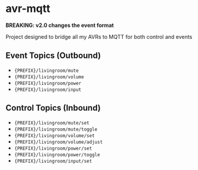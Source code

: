 # avr-mqtt

**BREAKING: v2.0 changes the event format**

Project designed to bridge all my AVRs to MQTT for both control and events

## Event Topics (Outbound)

- `{PREFIX}/livingroom/mute`
- `{PREFIX}/livingroom/volume`
- `{PREFIX}/livingroom/power`
- `{PREFIX}/livingroom/input`

## Control Topics (Inbound)

- `{PREFIX}/livingroom/mute/set`
- `{PREFIX}/livingroom/mute/toggle`
- `{PREFIX}/livingroom/volume/set`
- `{PREFIX}/livingroom/volume/adjust`
- `{PREFIX}/livingroom/power/set`
- `{PREFIX}/livingroom/power/toggle`
- `{PREFIX}/livingroom/input/set`
